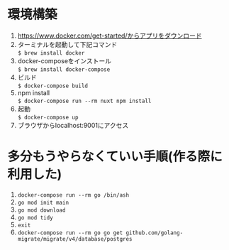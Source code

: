 # 環境構築
1. https://www.docker.com/get-started/からアプリをダウンロード
1. ターミナルを起動して下記コマンド  
  `$ brew install docker`
1. docker-composeをインストール  
  `$ brew install docker-compose`
1. ビルド  
  `$ docker-compose build`
1. npm install  
  `$ docker-compose run --rm nuxt npm install`
1. 起動  
  `$ docker-compose up`
1. ブラウザからlocalhost:9001にアクセス  

# 多分もうやらなくていい手順(作る際に利用した)
1. `docker-compose run --rm go /bin/ash`
1. `go mod init main`
1. `go mod download`
1. `go mod tidy`
1. `exit`
1. `docker-compose run --rm go go get github.com/golang-migrate/migrate/v4/database/postgres`